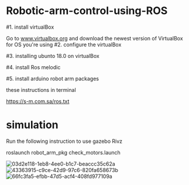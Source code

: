  # Robotic-arm-control-using-ROS
 #1. install virtualBox
 
  Go to www.virtualbox.org and download the newest version of VirtualBox for OS you're using
 #2. configure the virtualBox
 
 #3. installing ubunto 18.0 on virtualBox
 
 #4. install Ros melodic
 
 #5. install arduino robot arm packages
 
 these instructions in terminal
 
https://s-m.com.sa/ros.txt

 # simulation 
 
Run the following instruction to use gazebo Rivz

  roslaunch robot_arm_pkg check_motors.launch
 
![03d2e118-1eb8-4ee0-b1c7-beaccc35c62a](https://user-images.githubusercontent.com/85651071/123658386-5aeb3980-d83a-11eb-9c4c-7a15a6594c5c.jpg)
![43363915-c9ce-42d9-97c6-820fa658673b](https://user-images.githubusercontent.com/85651071/123658488-72c2bd80-d83a-11eb-9113-cb09e7e7f04d.jpg)
![66fc3fa5-efbb-47d5-acf4-408fd977109a](https://user-images.githubusercontent.com/85651071/123658580-89691480-d83a-11eb-9710-9c03c7b76281.jpg)







